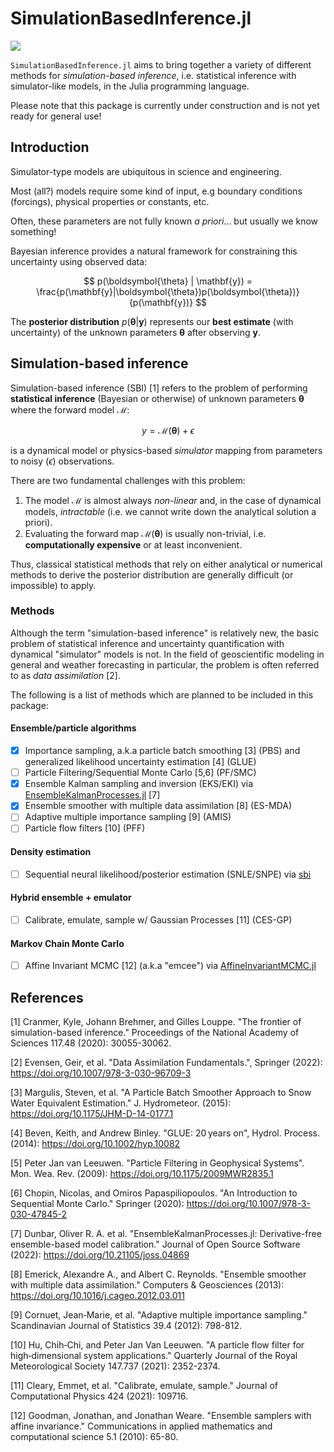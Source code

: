 # SimulationBasedInference.jl

[![][docs-dev-img]][docs-dev-url]

[docs-dev-img]: https://img.shields.io/badge/docs-latest-blue.svg
[docs-dev-url]: https://bgroenks96.github.io/SimulationBasedInference.jl/dev/

`SimulationBasedInference.jl` aims to bring together a variety of different methods for *simulation-based inference*, i.e. statistical inference with simulator-like models, in the Julia programming language.

Please note that this package is currently under construction and is not yet ready for general use!

## Introduction
Simulator-type models are ubiquitous in science and engineering.

Most (all?) models require some kind of input, e.g boundary conditions (forcings), physical properties or constants, etc.

Often, these parameters are not fully known *a priori*... but usually we know something!

Bayesian inference provides a natural framework for constraining this uncertainty using observed data:

$$
p(\boldsymbol{\theta} | \mathbf{y}) = \frac{p(\mathbf{y}|\boldsymbol{\theta})p(\boldsymbol{\theta})}{p(\mathbf{y})}
$$

The **posterior distribution** $p(\boldsymbol{\boldsymbol{\theta}} | \mathbf{y})$ represents our **best estimate** (with uncertainty) of the unknown parameters $\boldsymbol{\theta}$ after observing $\mathbf{y}$.

## Simulation-based inference

Simulation-based inference (SBI) [1] refers to the problem of performing **statistical inference** (Bayesian or otherwise) of unknown parameters $\boldsymbol{\theta}$ where the forward model $\mathcal{M}$:

$$
y = \mathcal{M}(\boldsymbol{\theta}) + \epsilon
$$

is a dynamical model or physics-based *simulator* mapping from parameters to noisy ($\epsilon$) observations.

There are two fundamental challenges with this problem:
1. The model $\mathcal{M}$ is almost always *non-linear* and, in the case of dynamical models, *intractable* (i.e. we cannot write down the analytical solution a priori).
2. Evaluating the forward map $\mathcal{M}(\boldsymbol{\theta})$ is usually non-trivial, i.e. **computationally expensive** or at least inconvenient.

Thus, classical statistical methods that rely on either analytical or numerical methods to derive the posterior distribution are generally difficult (or impossible) to apply.

### Methods

Although the term "simulation-based inference" is relatively new, the basic problem of statistical inference and uncertainty quantification with dynamical "simulator" models is not. In the field of geoscientific modeling in general and weather forecasting in particular, the problem is often referred to as *data assimilation* [2].

The following is a list of methods which are planned to be included in this package:

#### Ensemble/particle algorithms

  - [x] Importance sampling, a.k.a particle batch smoothing [3] (PBS) and generalized likelihood uncertainty estimation [4] (GLUE)
  - [ ] Particle Filtering/Sequential Monte Carlo [5,6] (PF/SMC)
  - [x] Ensemble Kalman sampling and inversion (EKS/EKI) via [EnsembleKalmanProcesses.jl](https://github.com/CliMA/EnsembleKalmanProcesses.jl) [7]
  - [x] Ensemble smoother with multiple data assimilation [8] (ES-MDA)
  - [ ] Adaptive multiple importance sampling [9] (AMIS) 
  - [ ] Particle flow filters [10] (PFF)

#### Density estimation
  - [ ] Sequential neural likelihood/posterior estimation (SNLE/SNPE) via [sbi](https://sbi-dev.github.io/sbi/)

#### Hybrid ensemble + emulator
  - [ ] Calibrate, emulate, sample w/ Gaussian Processes [11] (CES-GP)

#### Markov Chain Monte Carlo
  - [ ] Affine Invariant MCMC [12] (a.k.a "emcee") via [AffineInvariantMCMC.jl](https://github.com/madsjulia/AffineInvariantMCMC.jl)

## References
[1] Cranmer, Kyle, Johann Brehmer, and Gilles Louppe. "The frontier of simulation-based inference." Proceedings of the National Academy of Sciences 117.48 (2020): 30055-30062.

[2] Evensen, Geir, et al. "Data Assimilation Fundamentals.", Springer (2022): https://doi.org/10.1007/978-3-030-96709-3

[3] Margulis, Steven, et al. "A Particle Batch Smoother Approach to Snow Water Equivalent Estimation." J. Hydrometeor. (2015): https://doi.org/10.1175/JHM-D-14-0177.1

[4] Beven, Keith, and Andrew Binley. "GLUE: 20 years on", Hydrol. Process. (2014): https://doi.org/10.1002/hyp.10082

[5] Peter Jan van Leeuwen. "Particle Filtering in Geophysical Systems". Mon. Wea. Rev. (2009): https://doi.org/10.1175/2009MWR2835.1

[6] Chopin, Nicolas, and Omiros Papaspiliopoulos. "An Introduction to Sequential Monte Carlo." Springer (2020): https://doi.org/10.1007/978-3-030-47845-2

[7] Dunbar, Oliver R. A. et al. "EnsembleKalmanProcesses.jl: Derivative-free ensemble-based model calibration." Journal of Open Source Software (2022): https://doi.org/10.21105/joss.04869

[8] Emerick, Alexandre A., and Albert C. Reynolds. "Ensemble smoother with multiple data assimilation." Computers & Geosciences (2013): https://doi.org/10.1016/j.cageo.2012.03.011

[9] Cornuet, Jean‐Marie, et al. "Adaptive multiple importance sampling." Scandinavian Journal of Statistics 39.4 (2012): 798-812.

[10] Hu, Chih‐Chi, and Peter Jan Van Leeuwen. "A particle flow filter for high‐dimensional system applications." Quarterly Journal of the Royal Meteorological Society 147.737 (2021): 2352-2374.

[11] Cleary, Emmet, et al. "Calibrate, emulate, sample." Journal of Computational Physics 424 (2021): 109716.

[12] Goodman, Jonathan, and Jonathan Weare. "Ensemble samplers with affine invariance." Communications in applied mathematics and computational science 5.1 (2010): 65-80.
